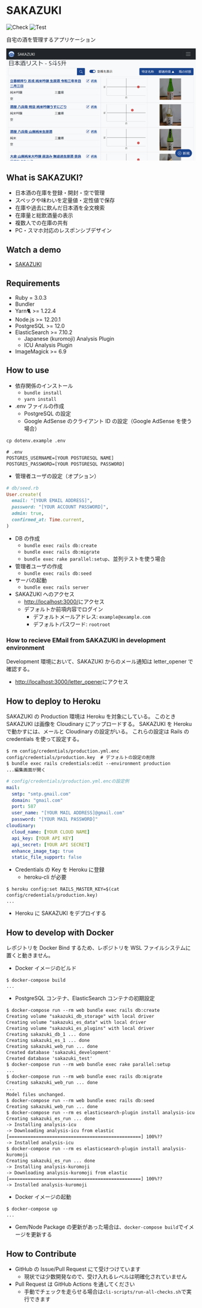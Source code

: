 # SAKAZUKI

![Check](https://github.com/momocus/sakazuki/workflows/Check/badge.svg)
![Test](https://github.com/momocus/sakazuki/workflows/Test/badge.svg)

自宅の酒を管理するアプリケーション

![Screenshot](./screenshot.png)

## What is SAKAZUKI?

- 日本酒の在庫を登録・開封・空で管理
- スペックや味わいを定量値・定性値で保存
- 在庫や過去に飲んだ日本酒を全文検索
- 在庫量と総飲酒量の表示
- 複数人での在庫の共有
- PC・スマホ対応のレスポンシブデザイン

## Watch a demo

- [SAKAZUKI](https://sakazuki.herokuapp.com/)

## Requirements

- Ruby = 3.0.3
- Bundler
- Yarn🐈 >= 1.22.4
- Node.js >= 12.20.1
- PostgreSQL >= 12.0
- ElasticSearch >= 7.10.2
  - Japanese (kuromoji) Analysis Plugin
  - ICU Analysis Plugin
- ImageMagick >= 6.9

## How to use

- 依存関係のインストール
  - `bundle install`
  - `yarn install`
- .env ファイルの作成
  - PostgreSQL の設定
  - Google AdSense のクライアント ID の設定（Google AdSense を使う場合）

```console
cp dotenv.example .env
```

```shell
# .env
POSTGRES_USERNAME=[YOUR POSTGRESQL NAME]
POSTGRES_PASSWORD=[YOUR POSTGRESQL PASSWORD]
```

- 管理者ユーザの設定（オプション）

```ruby
# db/seed.rb
User.create!(
  email: "[YOUR EMAIL ADDRESS]",
  password: "[YOUR ACCOUNT PASSWORD]",
  admin: true,
  confirmed_at: Time.current,
)
```

- DB の作成
  - `bundle exec rails db:create`
  - `bundle exec rails db:migrate`
  - `bundle exec rake parallel:setup`、並列テストを使う場合
- 管理者ユーザの作成
  - `bundle exec rails db:seed`
- サーバの起動
  - `bundle exec rails server`
- SAKAZUKI へのアクセス
  - <http://localhost:3000/>にアクセス
  - デフォルトか前項内容でログイン
    - デフォルトメールアドレス: `example@example.com`
    - デフォルトパスワード: `rootroot`

### How to recieve EMail from SAKAZUKI in development environment

Development 環境において、SAKAZUKI からのメール通知は letter_opener で確認する。

- <http://localhost:3000/letter_opener>にアクセス

## How to deploy to Heroku

SAKAZUKI の Production 環境は Heroku を対象にしている。
このとき SAKAZUKI は画像を Cloudinary にアップロードする。
SAKAZUKI を Heroku で動かすには、メールと Cloudinary の設定がいる。
これらの設定は Rails の credentials を使って設定する。

```console
$ rm config/credentials/production.yml.enc config/credentials/production.key  # デフォルトの設定の削除
$ bundle exec rails credentials:edit --environment production
...編集画面が開く
```

```yaml
# config/credentials/production.yml.encの設定例
mail:
  smtp: "smtp.gmail.com"
  domain: "gmail.com"
  port: 587
  user_name: "[YOUR MAIL ADDRESS]@gmail.com"
  password: "[YOUR MAIL PASSWORD]"
cloudinary:
  cloud_name: [YOUR CLOUD NAME]
  api_key: [YOUR API KEY]
  api_secret: [YOUR API SECRET]
  enhance_image_tag: true
  static_file_support: false
```

- Credentials の Key を Heroku に登録
  - heroku-cli が必要

```console
$ heroku config:set RAILS_MASTER_KEY=$(cat config/credentials/production.key)
...
```

- Heroku に SAKAZUKI をデプロイする

## How to develop with Docker

レポジトリを Docker Bind するため、レポジトリを WSL ファイルシステムに置くと動きません。

- Docker イメージのビルド

```console
$ docker-compose build
...
```

- PostgreSQL コンテナ、ElasticSearch コンテナの初期設定

<!-- markdownlint-disable MD013 -->

```console
$ docker-compose run --rm web bundle exec rails db:create
Creating volume "sakazuki_db_storage" with local driver
Creating volume "sakazuki_es_data" with local driver
Creating volume "sakazuki_es_plugins" with local driver
Creating sakazuki_db_1 ... done
Creating sakazuki_es_1 ... done
Creating sakazuki_web_run ... done
Created database 'sakazuki_development'
Created database 'sakazuki_test'
$ docker-compose run --rm web bundle exec rake parallel:setup
...
$ docker-compose run --rm web bundle exec rails db:migrate
Creating sakazuki_web_run ... done
...
Model files unchanged.
$ docker-compose run --rm web bundle exec rails db:seed
Creating sakazuki_web_run ... done
$ docker-compose run --rm es elasticsearch-plugin install analysis-icu
Creating sakazuki_es_run ... done
-> Installing analysis-icu
-> Downloading analysis-icu from elastic
[=================================================] 100%??
-> Installed analysis-icu
$ docker-compose run --rm es elasticsearch-plugin install analysis-kuromoji
Creating sakazuki_es_run ... done
-> Installing analysis-kuromoji
-> Downloading analysis-kuromoji from elastic
[=================================================] 100%??
-> Installed analysis-kuromoji
```

<!-- markdownlint-enable MD013 -->

- Docker イメージの起動

```console
$ docker-compose up
...
```

- Gem/Node Package の更新があった場合は、`docker-compose build`でイメージを更新する

## How to Contribute

- GitHub の Issue/Pull Request にて受けつけています
  - 現状では少数開発なので、受け入れるレベルは明確化されていません
- Pull Request は GitHub Actions を通してください
  - 手動でチェックを走らせる場合は`cli-scripts/run-all-checks.sh`で実行できます
